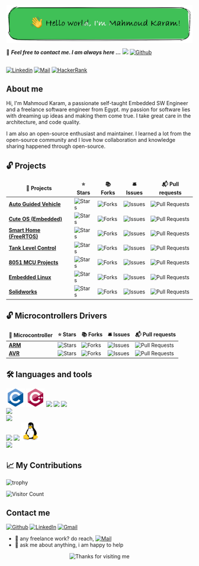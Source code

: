 <img align="center" src="https://github.com/makaram99/makaram99/blob/master/image.png" >


📝 ***Feel free to contact me. I am always here ...*** <img src="https://media.giphy.com/media/WUlplcMpOCEmTGBtBW/giphy.gif" width="30">  [![Github](https://img.shields.io/github/followers/makaram99?label=Follow%20Me&style=social)](https://github.com/makaram99)
<br> 

<br> [![Linkedin](https://img.shields.io/badge/LinkedIn-Mahmoud%20Karam-blue?logo=Linkedin&logoColor=blue&labelColor=black)](https://www.linkedin.com/in/makaram99//) [![Mail](https://img.shields.io/badge/ma.karam272@gmail.com-blue?logo=Gmail&logoColor=blue&labelColor=black)](mailto:ma.karam272@gmail.com) [![HackerRank](https://img.shields.io/badge/HackerRank-makaram99-brightgreen?logo=HackerRank&logoColor=Green&labelColor=black)](https://www.hackerrank.com/makaram99) </br>

## About me
Hi, I'm Mahmoud Karam, a passionate self-taught Embedded SW Engineer and a freelance software engineer from Egypt. my passion for software lies with dreaming up ideas and making them come true. I take great care in the architecture, and code quality.

I am also an open-source enthusiast and maintainer. I learned a lot from the open-source community and I love how collaboration and knowledge sharing happened through open-source.

## 🔓 Projects
<table>
  <thead align="center">
    <tr border: none;>
      <td><b>🎁 Projects</b></td>
      <td><b>⭐ Stars</b></td>
      <td><b>📚 Forks</b></td>
      <td><b>🛎 Issues</b></td>
      <td><b>📬 Pull requests</b></td>
    </tr>
  </thead>
  <tbody>
    <tr>
      <td><a href="https://github.com/CLR-2021/agv-sw"><b>Auto Guided Vehicle</b></a></td>
      <td><img alt="Stars" src="https://img.shields.io/github/stars/CLR-2021/agv-sw?style=flat-square&labelColor=343b41"/></td>
      <td><img alt="Forks" src="https://img.shields.io/github/forks/CLR-2021/agv-sw?style=flat-square&labelColor=343b41"/></td>
      <td><img alt="Issues" src="https://img.shields.io/github/issues/CLR-2021/agv-sw?style=flat-square&labelColor=343b41"/></td>
      <td><img alt="Pull Requests" src="https://img.shields.io/github/issues-pr/CLR-2021/agv-sw?style=flat-square&labelColor=343b41"/></td>
    </tr>
    <tr>
      <td><a href="https://github.com/makaram99/cute-os"><b>Cute OS (Embedded)</b></a></td>
      <td><img alt="Stars" src="https://img.shields.io/github/stars/makaram99/cute-os?style=flat-square&labelColor=343b41"/></td>
      <td><img alt="Forks" src="https://img.shields.io/github/forks/makaram99/cute-os?style=flat-square&labelColor=343b41"/></td>
      <td><img alt="Issues" src="https://img.shields.io/github/issues/makaram99/cute-os?style=flat-square&labelColor=343b41"/></td>
      <td><img alt="Pull Requests" src="https://img.shields.io/github/issues-pr/makaram99/cute-os?style=flat-square&labelColor=343b41"/></td>
    </tr>
    <tr>
      <td><a href="https://github.com/makaram99/smart-home"><b>Smart Home (FreeRTOS)</b></a></td>
      <td><img alt="Stars" src="https://img.shields.io/github/stars/makaram99/smart-home?style=flat-square&labelColor=343b41"/></td>
      <td><img alt="Forks" src="https://img.shields.io/github/forks/makaram99/smart-home?style=flat-square&labelColor=343b41"/></td>
      <td><img alt="Issues" src="https://img.shields.io/github/issues/makaram99/smart-home?style=flat-square&labelColor=343b41"/></td>
      <td><img alt="Pull Requests" src="https://img.shields.io/github/issues-pr/makaram99/smart-home?style=flat-square&labelColor=343b41"/></td>
    </tr>
    <tr>
      <td><a href="https://github.com/makaram99/tank-level-control"><b>Tank Level Control</b></a></td>
      <td><img alt="Stars" src="https://img.shields.io/github/stars/makaram99/tank-level-control?style=flat-square&labelColor=343b41"/></td>
      <td><img alt="Forks" src="https://img.shields.io/github/forks/makaram99/tank-level-control?style=flat-square&labelColor=343b41"/></td>
      <td><img alt="Issues" src="https://img.shields.io/github/issues/makaram99/tank-level-control?style=flat-square&labelColor=343b41"/></td>
      <td><img alt="Pull Requests" src="https://img.shields.io/github/issues-pr/makaram99/tank-level-control?style=flat-square&labelColor=343b41"/></td>
    </tr>
    <tr>
      <td><a href="https://github.com/makaram99/8051-projects"><b>8051 MCU Projects</b></a></td>
      <td><img alt="Stars" src="https://img.shields.io/github/stars/makaram99/8051-projects?style=flat-square&labelColor=343b41"/></td>
      <td><img alt="Forks" src="https://img.shields.io/github/forks/makaram99/8051-projects?style=flat-square&labelColor=343b41"/></td>
      <td><img alt="Issues" src="https://img.shields.io/github/issues/makaram99/8051-projects?style=flat-square&labelColor=343b41"/></td>
      <td><img alt="Pull Requests" src="https://img.shields.io/github/issues-pr/makaram99/8051-projects?style=flat-square&labelColor=343b41"/></td>
    </tr>
    <tr>
      <td><a href="https://github.com/makaram99/embedded-linux"><b>Embedded Linux</b></a></td>
      <td><img alt="Stars" src="https://img.shields.io/github/stars/makaram99/embedded-linux?style=flat-square&labelColor=343b41"/></td>
      <td><img alt="Forks" src="https://img.shields.io/github/forks/makaram99/embedded-linux?style=flat-square&labelColor=343b41"/></td>
      <td><img alt="Issues" src="https://img.shields.io/github/issues/makaram99/embedded-linux?style=flat-square&labelColor=343b41"/></td>
      <td><img alt="Pull Requests" src="https://img.shields.io/github/issues-pr/makaram99/embedded-linux?style=flat-square&labelColor=343b41"/></td>
    </tr>
    <tr>
      <td><a href="https://github.com/makaram99/solidworks"><b>Solidworks</b></a></td>
      <td><img alt="Stars" src="https://img.shields.io/github/stars/makaram99/solidworks?style=flat-square&labelColor=343b41"/></td>
      <td><img alt="Forks" src="https://img.shields.io/github/forks/makaram99/solidworks?style=flat-square&labelColor=343b41"/></td>
      <td><img alt="Issues" src="https://img.shields.io/github/issues/makaram99/solidworks?style=flat-square&labelColor=343b41"/></td>
      <td><img alt="Pull Requests" src="https://img.shields.io/github/issues-pr/makaram99/solidworks?style=flat-square&labelColor=343b41"/></td>
    </tr>
  </tbody>
</table>

## 🔓 Microcontrollers Drivers
<table>
  <thead align="center">
    <tr border: none;>
      <td><b>🎁 Microcontroller</b></td>
      <td><b>⭐ Stars</b></td>
      <td><b>📚 Forks</b></td>
      <td><b>🛎 Issues</b></td>
      <td><b>📬 Pull requests</b></td>
    </tr>
  </thead>
  <tbody>
    <tr>
      <td><a href="https://github.com/makaram99/stm32f103c8t6-drivers"><b>ARM</b></a></td>
      <td><img alt="Stars" src="https://img.shields.io/github/stars/makaram99/stm32f103c8t6-drivers?style=flat-square&labelColor=343b41"/></td>
      <td><img alt="Forks" src="https://img.shields.io/github/forks/makaram99/stm32f103c8t6-drivers?style=flat-square&labelColor=343b41"/></td>
      <td><img alt="Issues" src="https://img.shields.io/github/issues/makaram99/stm32f103c8t6-drivers?style=flat-square&labelColor=343b41"/></td>
      <td><img alt="Pull Requests" src="https://img.shields.io/github/issues-pr/makaram99/stm32f103c8t6-drivers?style=flat-square&labelColor=343b41"/></td>
    </tr>
    <tr>
      <td><a href="https://github.com/makaram99/atmega128-drivers"><b>AVR</b></a></td>
      <td><img alt="Stars" src="https://img.shields.io/github/stars/makaram99/atmega128-drivers?style=flat-square&labelColor=343b41"/></td>
      <td><img alt="Forks" src="https://img.shields.io/github/forks/makaram99/atmega128-drivers?style=flat-square&labelColor=343b41"/></td>
      <td><img alt="Issues" src="https://img.shields.io/github/issues/makaram99/atmega128-drivers?style=flat-square&labelColor=343b41"/></td>
      <td><img alt="Pull Requests" src="https://img.shields.io/github/issues-pr/makaram99/atmega128-drivers?style=flat-square&labelColor=343b41"/></td>
    </tr>
  </tbody>
</table>

## 🛠️ languages and tools
<code><img height="50" src="https://raw.githubusercontent.com/devicons/devicon/master/icons/c/c-original.svg"></code> <code><img height="50" src="https://raw.githubusercontent.com/devicons/devicon/master/icons/cplusplus/cplusplus-original.svg"></code> <code><img height="50" src="https://www.vectorlogo.zone/logos/git-scm/git-scm-icon.svg"></code> <code><img height="50" src="https://user-images.githubusercontent.com/674621/71187801-14e60a80-2280-11ea-94c9-e56576f76baf.png"></code> <code><img height="50" src="https://img-blog.csdnimg.cn/20190918211346632.jpg"> </code> <code><img height="50" src="https://repository-images.githubusercontent.com/187005638/4d8c0b80-7bed-11e9-9338-fb7021245dd1"> </code> </code> <code><img height="50" src="https://www.labcenter.com/images/logo.png"> </code> <code><img height="50" src="https://upload.wikimedia.org/wikipedia/commons/thumb/6/69/Notepad%2B%2B_Logo.svg/2367px-Notepad%2B%2B_Logo.svg.png"></code> <code><img height="50" src="https://www.devopsschool.com/trainer/assets/images/makefiles-logo.png"></code> <code><img height="50" src="https://raw.githubusercontent.com/devicons/devicon/master/icons/linux/linux-original.svg"> </code> <code><img height="50" src="https://www.doxygen.nl/images/doxygen.png"> </code>

## 📈 My Contributions <br>

![trophy](https://github-profile-trophy.vercel.app/?username=makaram99)

![Visitor Count](https://profile-counter.glitch.me/makaram99/count.svg)

## Contact me
<p><a href="https://github.com/makaram99" target="_blank"><img alt="Github" src="https://img.shields.io/badge/GitHub-%2312100E.svg?&style=for-the-badge&logo=Github&logoColor=white" /></a> <a href="https://www.linkedin.com/in/makaram99" target="_blank"><img alt="LinkedIn" src="https://img.shields.io/badge/linkedin-%230077B5.svg?&style=for-the-badge&logo=linkedin&logoColor=white" /></a> </a> <a href="mailto:ma.karam272@gmail.com" target="_blank"><img alt="Gmail" src="https://upload.wikimedia.org/wikipedia/commons/thumb/7/7e/Gmail_icon_%282020%29.svg/640px-Gmail_icon_%282020%29.svg.png" height="30" /></a>
</p>

- 💼 any freelance work? do reach, [![Mail](https://img.shields.io/badge/ma.karam272@gmail.com-blue?logo=Gmail&logoColor=blue&labelColor=black)](mailto:ma.karam272@gmail.com)
- 💬 ask me about anything, i am happy to help

<div align="center">

<img height="120" alt="Thanks for visiting me" width="100%" src="https://raw.githubusercontent.com/BrunnerLivio/brunnerlivio/master/images/marquee.svg" />
<br />

